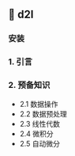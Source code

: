 ## :watermelon: d2l

### 安装

### 1. 引言

### 2. 预备知识

- 2.1 数据操作
- 2.2 数据预处理
- 2.3 线性代数
- 2.4 微积分
- 2.5 自动微分
